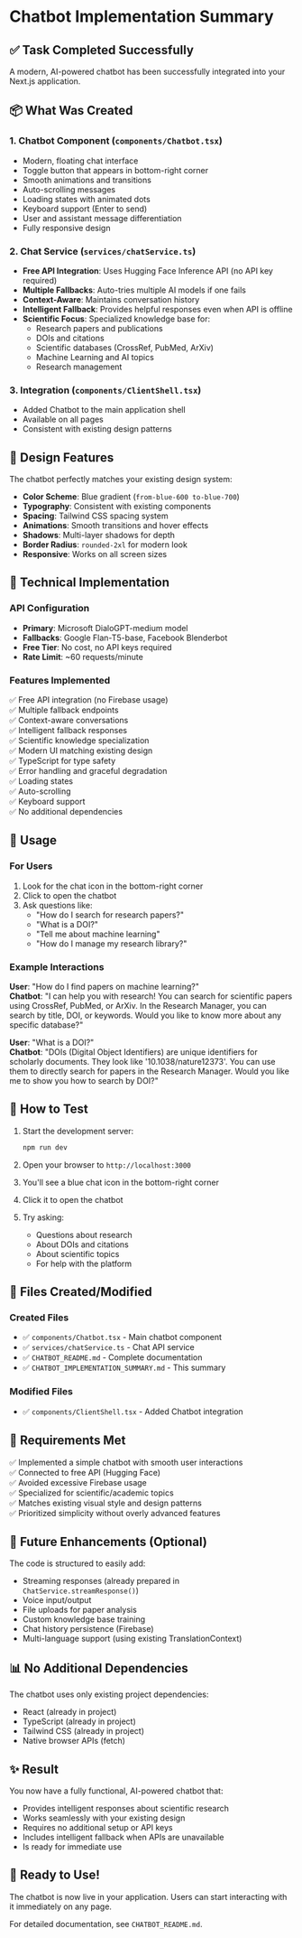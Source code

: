 # Chatbot Implementation Summary

## ✅ Task Completed Successfully

A modern, AI-powered chatbot has been successfully integrated into your Next.js application.

## 📦 What Was Created

### 1. **Chatbot Component** (`components/Chatbot.tsx`)
   - Modern, floating chat interface
   - Toggle button that appears in bottom-right corner
   - Smooth animations and transitions
   - Auto-scrolling messages
   - Loading states with animated dots
   - Keyboard support (Enter to send)
   - User and assistant message differentiation
   - Fully responsive design

### 2. **Chat Service** (`services/chatService.ts`)
   - **Free API Integration**: Uses Hugging Face Inference API (no API key required)
   - **Multiple Fallbacks**: Auto-tries multiple AI models if one fails
   - **Context-Aware**: Maintains conversation history
   - **Intelligent Fallback**: Provides helpful responses even when API is offline
   - **Scientific Focus**: Specialized knowledge base for:
     - Research papers and publications
     - DOIs and citations
     - Scientific databases (CrossRef, PubMed, ArXiv)
     - Machine Learning and AI topics
     - Research management

### 3. **Integration** (`components/ClientShell.tsx`)
   - Added Chatbot to the main application shell
   - Available on all pages
   - Consistent with existing design patterns

## 🎨 Design Features

The chatbot perfectly matches your existing design system:

- **Color Scheme**: Blue gradient (`from-blue-600 to-blue-700`)
- **Typography**: Consistent with existing components
- **Spacing**: Tailwind CSS spacing system
- **Animations**: Smooth transitions and hover effects
- **Shadows**: Multi-layer shadows for depth
- **Border Radius**: `rounded-2xl` for modern look
- **Responsive**: Works on all screen sizes

## 🔧 Technical Implementation

### API Configuration
- **Primary**: Microsoft DialoGPT-medium model
- **Fallbacks**: Google Flan-T5-base, Facebook Blenderbot
- **Free Tier**: No cost, no API keys required
- **Rate Limit**: ~60 requests/minute

### Features Implemented
✅ Free API integration (no Firebase usage)  
✅ Multiple fallback endpoints  
✅ Context-aware conversations  
✅ Intelligent fallback responses  
✅ Scientific knowledge specialization  
✅ Modern UI matching existing design  
✅ TypeScript for type safety  
✅ Error handling and graceful degradation  
✅ Loading states  
✅ Auto-scrolling  
✅ Keyboard support  
✅ No additional dependencies  

## 📝 Usage

### For Users

1. Look for the chat icon in the bottom-right corner
2. Click to open the chatbot
3. Ask questions like:
   - "How do I search for research papers?"
   - "What is a DOI?"
   - "Tell me about machine learning"
   - "How do I manage my research library?"

### Example Interactions

**User**: "How do I find papers on machine learning?"  
**Chatbot**: "I can help you with research! You can search for scientific papers using CrossRef, PubMed, or ArXiv. In the Research Manager, you can search by title, DOI, or keywords. Would you like to know more about any specific database?"

**User**: "What is a DOI?"  
**Chatbot**: "DOIs (Digital Object Identifiers) are unique identifiers for scholarly documents. They look like '10.1038/nature12373'. You can use them to directly search for papers in the Research Manager. Would you like me to show you how to search by DOI?"

## 🚀 How to Test

1. Start the development server:
   ```bash
   npm run dev
   ```

2. Open your browser to `http://localhost:3000`

3. You'll see a blue chat icon in the bottom-right corner

4. Click it to open the chatbot

5. Try asking:
   - Questions about research
   - About DOIs and citations
   - About scientific topics
   - For help with the platform

## 📂 Files Created/Modified

### Created Files
- ✅ `components/Chatbot.tsx` - Main chatbot component
- ✅ `services/chatService.ts` - Chat API service
- ✅ `CHATBOT_README.md` - Complete documentation
- ✅ `CHATBOT_IMPLEMENTATION_SUMMARY.md` - This summary

### Modified Files
- ✅ `components/ClientShell.tsx` - Added Chatbot integration

## 🎯 Requirements Met

✅ Implemented a simple chatbot with smooth user interactions  
✅ Connected to free API (Hugging Face)  
✅ Avoided excessive Firebase usage  
✅ Specialized for scientific/academic topics  
✅ Matches existing visual style and design patterns  
✅ Prioritized simplicity without overly advanced features  

## 🔮 Future Enhancements (Optional)

The code is structured to easily add:
- Streaming responses (already prepared in `ChatService.streamResponse()`)
- Voice input/output
- File uploads for paper analysis
- Custom knowledge base training
- Chat history persistence (Firebase)
- Multi-language support (using existing TranslationContext)

## 📊 No Additional Dependencies

The chatbot uses only existing project dependencies:
- React (already in project)
- TypeScript (already in project)
- Tailwind CSS (already in project)
- Native browser APIs (fetch)

## ✨ Result

You now have a fully functional, AI-powered chatbot that:
- Provides intelligent responses about scientific research
- Works seamlessly with your existing design
- Requires no additional setup or API keys
- Includes intelligent fallback when APIs are unavailable
- Is ready for immediate use

## 🎉 Ready to Use!

The chatbot is now live in your application. Users can start interacting with it immediately on any page.

For detailed documentation, see `CHATBOT_README.md`.
